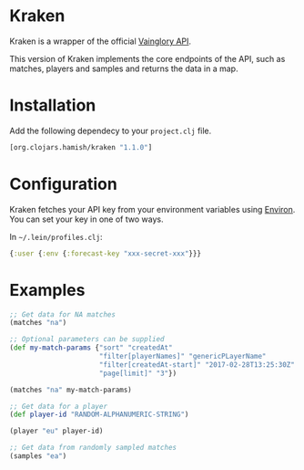 # Kraken

Kraken is a wrapper of the official [Vainglory API](https://developer.vainglorygame.com/).

This version of Kraken implements the core endpoints of the API, such as matches, players and samples and returns the data in a map.

# Installation

Add the following dependecy to your `project.clj` file.

```clojure
[org.clojars.hamish/kraken "1.1.0"]
```
# Configuration

Kraken fetches your API key from your environment variables using [Environ](https://github.com/weavejester/environ). You can set your key in one of two ways.

In `~/.lein/profiles.clj`:

```clojure
{:user {:env {:forecast-key "xxx-secret-xxx"}}}
```

# Examples

```clojure
;; Get data for NA matches
(matches "na")

;; Optional parameters can be supplied
(def my-match-params {"sort" "createdAt"
                      "filter[playerNames]" "genericPLayerName"
                      "filter[createdAt-start]" "2017-02-28T13:25:30Z"
                      "page[limit]" "3"})

(matches "na" my-match-params)

;; Get data for a player
(def player-id "RANDOM-ALPHANUMERIC-STRING")

(player "eu" player-id)

;; Get data from randomly sampled matches
(samples "ea")
```